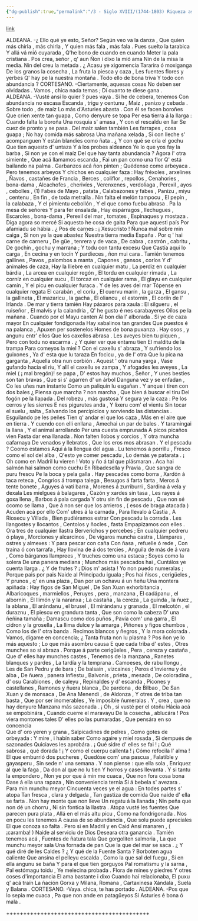 ```yaml
---
{"dg-publish":true,"permalink":"/3 - Siglo XVIII/(1744-1803) Riqueza asturiana/","tags":["#Siglo_18","central","Bruno_Cepeda","escrito","Villaviciosa","treato"]}
---
```


[link](https://asturies.com/cavedaynava/rique.txt)

ALDEANA. -¿ Ello qué ye esto, Señor?
	    Según veo va la danza ,
	    Que quien más chirla , más chirla ,
	    Y quien más fala , más fala .
	    Pues suelto la tarabica
	    Y allá vá mió cuyarada ,
	    Q'he bono de cuando en cuando
	    Meter la pala cristiana .
	    Pos crea, señor , q' aun
	    Ñon i dixo la mió ama
	    Nin de la misa la media.
	    Nin del creu la metada .
	    ¿ Acasu ye xigomencia
	    Tararira ó moxiganga
	    De los granos la cosecha ,
	    La fruta la piesca y caza ,
	    Les fuentes flores y yerbes
	    Q' hay pe la nuestra montaña .
	    Todo ello de bona triva
	    Y todo con abundancia ?
CORTESANO. -Ciertamente, aquesas cosas
	    No deben ser olvidadas .
	    Vamos , chica nada temas ;
	    Dí cuanto te diese gana .	
ALDEANA.    -Vusté ansí lo quier ? pues vaya .
	    Si he de cebera, tenemos
	    Con abundancia no escasa
	    Escanda , trigu y centunu ,
	    Maíz , panizo y cebada . 
	    Sobre todo , de maíz
	    Lo más d'Asturies abasta .
            Con él se facen boroñes
	    Que crien xente tan guapa ,
	    Como denyure se topa
	    Per esa tierra á la llarga :
            Cuando falta la boroña
	    Una rosquia s' amasa ,
	    Y con el rescaldu en llar
            Se cuez de pronto y se pasa .
	    Del maíz salen también 
	    Les farrapes , cosa guapa ;
	    No hay comida más sabrosa 
	    Una mañana xelada , 
	    Si con lleche s' acompanguen
	    Y están blandies como ñata . 
	    ¿ Y con qué se cría el gochu 
	    Que tien aquesto d' untaza
	    Y á los probes aldeanos
            Ye lo que yos fay la barba ,
            Si non ye con el maíz 
            Del que hay tanta abundancia ?
            Agora l' otra simiente ,
            Que acá llamamos escanda ,
            Fai un pan como una flor 
            Q' está bailando na palma .
            Garbanzos acá ñon pinten ;
            Quédense como arbeyaca .
            Pero tenemos arbeyos
            Y chichos en cualquier faza :
            Hay fréxoles , arxelines ,
            Ñavos  , castañes de Francia ,
            Berces , coliflor , repollos ,
            Cenahories , bona-dama ,
            Alcachofes , cherivíes , 
            Verenxenes , verdoliaga ,
            Perexil , ayos , cebolles , (1) 
	    Fabes de Mayo , patata ,
            Calabazones y fabes , 
            Panizu , miyu , centenu ,
            En fin , de toda metralla .
            Nin falta el melón tampocu , 
            El pepín , la calabaza ,
            Y el pimientu cebollón ,
            Y el que como fuebu abrasa .
            Pa la mesa de señores
            Y para fer ensalada ,
            Hay espárragos , llechugues ,
            Escaroles , bona-dama , 
            Perexil del mar , tomates ,
            Espinaques y mostaza .
            Diga agora so mercé 
            Si aquesto he cosa de gaita
            Para que aquesti país 
            Por afamiadu se hábia .
             ¿ Pos de carnes : ¡ Xesucristo !
            Ñunca mal sobre min caiga ,
            Si non ye la que abastez
            Ñuestra tierra media España .
            Por q ' hai carne de carneru ,
            De güe , tenrera y de vaca ,
            De cabra , castrón , cabritu ,
            De gochín , gochu y  marrana ;
            Y todu con tantu excesu 
            Que Castía aqui lo carga ,
            En cecina y en tocín 
            Y pardieces , ñon mui cara .
            Tamién tenemos gallines ,
 	    Pavos , palombos a manta , 
	    Capones , gansos , coríos
	    Y d' animales de caza, 
	    Hay la lliebre en cualquier matu ,
            La perdiz en cualquier bárdia ,
            La arcea en cualquier regón ,
            El tordu en cualquier rimada ,
            La corníz en cualquier sucu ,
	    El torcaz en cualquier rama ,
            El glayu en cualquier camín , 
            Y el picu en cualquier furaca .
            Y de les aves del mar
            Tópense en cualquier regata 
	    El carabán , el coríu ,
            El cuervu marín , la garza ,
	    El gansu , la gallineta ,
            El mazaricu , la gacha ,
            El  oliancu , el estornín ,
            El coriín de l' Irlanda . 
	    De mar y tierra tamién
            Hay páxaros para xaula :
	    El silgueru , el ruiseñor ,
	    El malvís y la calandria ,
	    Q' he gusto é nes carabayeres
	    Oílos pe la mañana .
	    Cuando por el Mayu canten 
            Al bon día l' alborada .
	     Si ye de caza mayor 
            En cualquier fondigonada
	    Hay xabalinos tan grandes 
	    Que puestos é na palanca , 
            Apuxen per sostenelos 
            Homes de bona puxanza .
	    Hay osos , y angunu entr' ellos 
            Que los caxellos abrasa .
            Les aveyes bien tu piquen , 
	    Pero con todu no escarma . 
            ¿ Y quier ver que entamu tien
            El malditu de la trampa
            Para comeyos la miel ?
            Con el caxellu s' abraza ,
            Y sufriendo los guixones ,
            Ya d' esta que lu taraza 
	    En focicu , ya de l' otra
            Que lu pica na garganta ,
            Aquella otra nun corbión .
            Aquest ' otra nuna yarga ,
            Vase gufando hacia el riu,
	    Y allí el caxellu se zampa ,
	    Y afogades les aveyes ,
	    La miel ( ¡ mal bregón)! se papa ,
	    D' estos hay muchos , Señor ,
	    Y unes besties son tan bravas ,
	    Que si s' agarren d' un árbol
	    Danguna vez y se enfadan ,
	    Co les uñes nun instante
	    Como un paliquín lu esgañan .
            Y anque i tiren con dos bales
            ¿ Piensa que marcha ? non marcha ,
	    Que bien á buscar el tiru
	    Del fogón pe la llapada .
            Del robezu , más gustosa
            Y segura ye la caza :
            Pe los cerros y les sierres
            E nes pigurutes anda ,
            Y lixeru com' el vientu
	    Sin tocar el suelu , salta ,
	    Salvando los percipicios 
	    y sorviendo las distancias .
	    Esguilando pe les peñes 
	    Tien q' andar el que los caza ,
	    Más en el aire que en tierra .
            Y cuendo con elli enllana ,
	    Amechai un par de bales .
            Y taramingai la llana ,
	    Y el animal arrollando
            Per una cuesta emprunada
	    A picos picaños vien
            Fasta dar ena llanada .
	    Non falten llobos y corcios ,
            Y otra muncha cafarnaya
            De venados y llebratos ,
            Que los eros mos abrasan .
	     Y el pescadu ? Coomo estamos 
            Aqui á la llengua del agua .
            Lu tenemos á porrillu ,
	    Fresco como el sol del alba ,
	    Q'esto ye comer pescadu ,
            Lo demás ye patarata . 
            ¡ Oh como en Madril lu vieren ! 
            Voto y ño á tal que plásmaran .
            Aca hai salmón hai salmon como cuchu
	    En Ribadesella y Pravia ,
            Que sangra de puru frescu
            Pe la boca y pela galla .
            Hay pescades como borra ,
            Xardón á taca reteca ,
            Congrios á trompa talega , 
            Besugos á farta farta ,
            Meros á tente bonete ,
            Aguyes á vati barra ,
            Morenes á zurriburri ,
            Sardina á vela y dexala
            Les mielgues á balagares ,
            Cazón y xardes sin tasa ,
            Les rayes á goxa llena ,
            Barbos á pala cargada
            Y otru sin fin de pescadu ,
            Que non sé ccomo se llama ,
            Que á non ser que los arrieros ,
            ( esos de braga atacada )
            Acuden acá por ello 
            Com' utres á la carnada ,
            Para llevalo á Castía ,
            A Riosecu y Villada ,
            Bien pudiéramos estrar 
            Con pescadu la corrada .
            Les llangostes y llocantos ,
            Centolos y ñocles , fasta 
            Empapizamos con elles .
            Ora tres de cualquier llastra
            Berverichos y percebes ;
	    En cualquier pedreru ó playa ,
            Morciones y alcarcinos ,
            De vígaros muncha castra , 
	    Llámpares , ostres y almexes :
            Y para pescar con caña
            Con ñasa , refuelle ó rede ,
            Con traina ó con tarrafa ,
            Hay llovina de á dos tercies ,
            Anguila de más de á vara ,
            Como bárganos llamprees ,
            Y truches como una estaca ; 
            Soyes como la solera 
            De una panera mediana ;
            Munchos más pescados hai ,
            Cuntálos ye cuenta llarga .
             	¿ Y de frutes ? ¡ Dios m' asista !
            Yo non puedo numeralas ; 
            Porque pais por pais 
            Naide al Principadu iguala ;
            Pos hai ñisos , cerigüeles ,
            Y prunos , q' en una plaza ,
            Dan por un ochavu á un ñeñu 
            Una montera apiñada :
            Hay figos de San Miguel ,
            De San Xuan exhorbitancia ,
            Albaricoques , marmiellos ,
            Peruyes , pera , manzana , 
            El cadápanu , el albornin ,
            El llimón y la naranxa ;
            La castaña , la cereza , 
            La guinda , la ñuez , la ablana ,
            El arándanu , el brusel , 
            El mirándanu y granada ,
            El melcotón , el duraznu ,
            El piescu en grandura tanta ,
            Que son como la cabeza 
            D' una ñeñina tamaña ; 
            Damascu como dos puños ,
            Pavía com' una garra ,
            El cidron y la grosella ,
            La llima dulce y la amarga ,
            Piñones y figos chumbos ,
            Como los de l' otra banda .
            Recimos blancos y ñegros ,
            Y la mora colorada .
               Vamos, dígame en concencia;
            ¿ Tanta fruta non lu plasma ?
            Pos ñon ye lo más aquesto ;
            Lo que más asombru causa 
            E que cada triba d' estes ,
            Otres munches so si abraza .
            Porque á parte cerigüeles ,
            Pera , cereza y castaña ,
            Que d' elles hay munches castes ,
            Tenemos de la manzana ,
            Ranetes blanques y pardes ,
            La tardía y la temprana .
            Camoeses, de rabu llongu ,
            Les de San Pedru y de bara ; 
            De balsaín , vizcaines ;
            Peros d'inviernu y de alba ,
            De ñuera , panera Infiestu ,
            Balvonis , prieta , mesada ,
            De coloradina , d' osu
            Carabiones , de caleyu ,
	    Repinaldes y d' escanda ,
            Picones y castellanes ,
	    Ramones y ñuera blanca ,
            De pardona , de Bilbao ,
            De San Xuan y de monsaca ,
            De Ana Menendi , de Aldonza ,
	    Y otres de triba tan basta ,
            Que por ser inomerables ,
            Ye imposible ñumeralas .
            Y , crea , que no hay denyure
            Manzana más sazonada .
            ¡ Oh , si vusté per el otoñu 
            Hácia acá se empobinára ,
            Cuando cuerre el maravayu
            De la cosecha , ablucára ! 
            Pos viera montones tales
	    D' elles po las pumaradas ,
            Que pensára en so concencia  
            Que d' oro yeren y grana , 
            Salpicadines de pelres ,
            Como gotes de orbeyada :
            Y mire , i habín saber 
            Como agaire y miel rosada ,
            Si dempués de sazonades
            Quiciaves les aprobára .
            ¡ Qué sidre d' elles se fai !
            ¡ Qué sabrosa , qué dorada !
            ¡ Y como el cuerpu callenta !
            ¡ Cómo refocila l' alma !
            El que emburrió dos pucheres , 
            Quedóse com' una pascua ,
            Falatible y gayasperu ,
            Sin sede n' una semana .
            Y non piense : que ella sola ,
            Enriquez al que la faga , 
            Da don al que no lu tien
            Y horros y cases llevanta .
            Y si tantu la empondero ,
            Non ye por que á min me cuaca ,
            Que non fora cosa bona 
            Dase á ella una rapaza , 
            Nin conveniencia ternía
            Si á bebela s' avezara .
            Para min munchu meyor
            Cincuenta veces ye el agua :
            En todes partes s' atopa 
            Tan fresca , clara y delgada , 
            Tan gastiza de comida 
            Que naide d' ella se farta .
            Non hay monte que non lleve 
            Un regatu á la llanada ;
            Nin peña que non dé un chorru ,
            Ni sin fontica la llastra .
            Atopa vusté les fuentes 
            Que parecen pura plata ,
            Allá en el más altu picu ,
            Como na fondrigonada .
            Nos en pocu les tenemos 
            A causa de so abundancia ,
            Que solu puede apreciales
            El que conoza so falta .
            Pero si en Madril y en Caid
            Ansí manaren , ( ¡caramba! )
            Naide al serviciu de Dios
            Deseara otra ganancia .
            Tamién tenemos acá ,
            Fuentes de ñatura tala
            Que gorgoliten salmoria , 
            La que munchu meyor sala 
            Una fornada de pan 
            Que la que del mar se saca .
            ¿ Y qué diré de les Caldes ? 
            ¿ Y qué de la Fuente Santa ?
            Borboten agua caliente
            Que ansina el pelleyu escalda ,
            Como la que sal del fuegu ,
            Si en ella angunu se baña
	    Y para el que tien gorguyos
            Pal romatismu y la sarna , 
            Pal estómagu toidu ,
            Ye melecina probada .
            Flora de mines y piedres
	    Y otres coses d'importancia
            El ama bastante i dixo 
            Cuando haí relacionaba,
            El puxu q' acá traín
	    La ñación Gorxa y Milana,
            Romana , Cartaxinesa
	    Xándala , Suela y Balana .
CORTESANO.  -Vaya. chica, te has portado .
ALDEANA.    -Pos que lo sepia me cuaca ,
	    Pa que non ande en patagüeyos
            Si Asturies é bona ó mala .

++++++++++++++++++++++++++++++++++++++++++